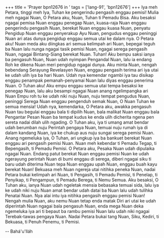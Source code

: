 +++
title = 'Prayer bpn12676 in '
tags = ['lang-91', 'bpn12676']
+++
Iya meh Petara, tinggi meh Iya, Tuhan ke pengerindu pengasih enggau pemisi!
Mulia meh ngagai Nuan, O Petara aku, Nuan, Tuhan ti Pemadu Bisa. Aku besaksi ngagai pemisa Nuan enggau penegap Nuan, kuasa-raja Nuan enggau pengerindu pengasih Nuan, berekat Nuan enggau kuasa Nuan, penyatu Pengidup Nuan enggau penyerakup Ayu Nuan, pengudus enggau peninggi Nuan ari atas dunya pengidup enggau semua utai ke dalam nya.
O Petara aku! Nuan meda aku diingkas ari semua kelimpah ari Nuan, bepegai teguh ba Nuan lalu nunga ngagai tasik pemisi Nuan, ngagai serega pengasih Nuan, ngagai Bintang-Siang berekat Nuan.
Tuhan! Aku bempu saksi ianya ba pengasuh Nuan, Nuan udah nyimpan Pengandal Nuan, lalu ia endang Roh ke dikena Nuan meri pengidup ngagai dunya.
Aku minta Nuan, nengah bebendang Serayung Revelasyen Nuan, enggau pengasih terima ari iya utai ke udah ulih iya ba hari Nuan. Udah nya kemendar ngambi iya tau disikap enggau penampak pemanah-penyamai Nuan lalu diyas enggau penerima Nuan.
O Tuhan aku! Aku empu enggau semua utai tempa besaksi ke penegap Nuan, lalu aku besampi ngagai Nuan anang ngelimpangka ari Nuan Empu roh tu ke udah niki nuju Nuan, nuju tempat pengudus Nuan, peninggi Serega Nuan enggau pengenduh semak Nuan, O Nuan Tuhan ke semua mensia!
Udah nya, kemendarka, O Petara aku, awakka pengasuh Nuan tau begulai enggau bala ti dipilih Nuan, bala malikat Nuan enggau bala Pengantar Pesan Nuan ba tempat kudus ke enda ulih dicherita ngena pen sereta nadai dilah ulih ngading.
O Tuhan aku, iya ti umang amat bendar udah berumban nuju Perintah pengaya Nuan, temuai nuju rumah iya di dalam kandang Nuan, iya ke chukup aus nuju sungai serega pemisi Nuan. Anang ngemeluka iya, O Tuhan, ari ungkup iya ba bankuet berekat Nuan enggau ari pengasih pemisi Nuan. Nuan meh kebendar ti Pemadu Tegap, ti Bepengasih, ti Pemadu Pemisi.
O Petara aku, Pesaka Nuan udah dipulaika ngagai Nuan. Endang patut berekat Nuan enggau pemisi Nuan ke udah ngerayung perintah Nuan di bumi enggau di serega, diberi ngagai siku ti baru udah diterima Nuan tepa Nuan enggau upah Nuan, enggau buah kayu berekat Nuan! Bekuasa meh Nuan ngereja utai nitihka peneka Nuan, nadai Petara bukai kelimpah ari Nuan, ti Pengasih, ti Pemadu Pemisi, ti Penelap, ti Penyikap, ti Pengampun, ti Pemadu Berega, ti Nemu Semua.
Aku besaksi, O Tuhan aku, ianya Nuan udah ngeletak mensia bebasaka temuai sida, lalu iya ke udah niki nuju Nuan amat bendar udah datai ba Nuan lalu udah tulihka Penatai Nuan. Nya alai intu iya nitihka pengasih enggau pemisi Nuan! Nengah mulia Nuan, aku nemu Nuan tetap enda matak Diri ari utai ke udah diperintah Nuan ngagai bala pengasuh Nuan, enda mega Nuan deka ngemeluka iya ari ti bepaut ba rambu pemisi Nuan lalu udah niki ngagai Terebak-tawas pengaya Nuan.
Nadai Petara bukai tang Nuan, Siku, Kediri, ti Bekuasa, ti Penuh Penemu, ti Pemisi.

-- Bahá'u'lláh
